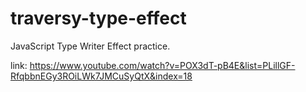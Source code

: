 # traversy-type-effect
JavaScript Type Writer Effect practice.

link: https://www.youtube.com/watch?v=POX3dT-pB4E&list=PLillGF-RfqbbnEGy3ROiLWk7JMCuSyQtX&index=18
